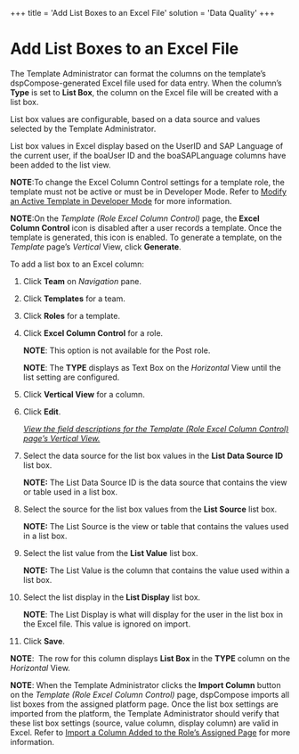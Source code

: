 +++
title = 'Add List Boxes to an Excel File'
solution = 'Data Quality'
+++

# Add List Boxes to an Excel File

The Template Administrator can format the columns on the template’s
dspCompose-generated Excel file used for data entry. When the column’s
**Type** is set to **List Box**, the column on the Excel file will be
created with a list box.

List box values are configurable, based on a data source and values
selected by the Template Administrator.

List box values in Excel display based on the UserID and SAP Language of
the current user, if the boaUser ID and the boaSAPLanguage columns have
been added to the list view.

**NOTE**:To change the Excel Column Control settings for a template
role, the template must not be active or must be in Developer Mode.
Refer to [Modify an Active Template in Developer
Mode](Modify_an_Active_Template_in_Developer_Mode.htm) for more
information.

**NOTE**:On the *Template (Role Excel Column Control)* page, the **Excel
Column Control** icon is disabled after a user records a template. Once
the template is generated, this icon is enabled. To generate a template,
on the *Template* page’s *Vertical* View, click **Generate**.

To add a list box to an Excel column:

1.  Click **Team** on *Navigation
    <span style="font-style: normal;">pane</span>*.

2.  Click **Templates** for a team.

3.  Click **Roles** for a template.

4.  Click **Excel Column Control** for a role.
    
    <span style="font-weight: bold;">NOTE</span>: This option is not
    available for the Post role.
    
    **NOTE**: The **TYPE** displays as Text Box on the
    <span style="font-style: italic;">Horizontal</span> View until the
    list setting are configured.

5.  Click **Vertical View** for a column.

6.  Click **Edit**.
    
    *[View the field descriptions for the Template (Role Excel Column
    Control) page’s Vertical
    View.](../Page_Desc/Template_Role_Excel_Column_Control_H.htm)*

7.  Select the data source for the list box values in the **List Data
    Source ID** list box.
    
    **NOTE:** The List Data Source ID is the data source that contains
    the view or table used in a list box.

8.  Select the source for the list box values from the **List Source**
    list box.
    
    **NOTE:** The List Source is the view or table that contains the
    values used in a list box.

9.  Select the list value from the **List Value** list box.
    
    **NOTE:** The List Value is the column that contains the value used
    within a list box.

10. Select the list display in the **List Display** list box.
    
    **NOTE**: The List Display is what will display for the user in the
    list box in the Excel file. This value is ignored on import.

11. Click **Save**.

**NOTE**:  The row for this column displays **List Box** in the **TYPE**
column on the <span style="font-style: italic;">Horizontal</span> View.

**NOTE**: When the Template Administrator clicks the **Import Column**
button on the *Template (Role Excel Column Control)* page, dspCompose
imports all list boxes from the assigned platform page. Once the list
box settings are imported from the platform, the Template Administrator
should verify that these list box settings (source, value column,
display column) are valid in Excel. Refer to [Import a Column Added to
the Role’s Assigned
Page](Import_a_Column_Added_to_the_Roles_Assigned_Page.htm) for more
information.

